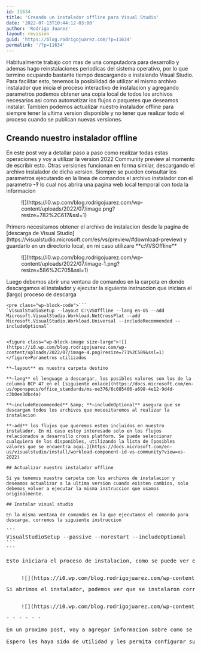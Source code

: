 ```yaml
---
id: 11634
title: 'Creando un instalador offline para Visual Studio'
date: '2022-07-13T10:44:12-03:00'
author: 'Rodrigo Juarez'
layout: revision
guid: 'https://blog.rodrigojuarez.com/?p=11634'
permalink: '/?p=11634'
---
```


Habitualmente trabajo con mas de una computadora para desarrollo y ademas hago reinstalaciones periodicas del sistema operativo, por lo que termino ocupando bastante tiempo descargando e instalando Visual Studio. Para facilitar esto, tenemos la posibilidad de utilizar el mismo archivo instalador que inicia el proceso interactivo de instalacion y agregando parametros podemos obtener una copia local de todos los archivos necesarios asi como automatizar los flujos o paquetes que deseamos instalar. Tambien podemos actualizar nuestro instalador offline para siempre tener la ultima version disponible y no tener que realizar todo el proceso cuando se publican nuevas versiones.

## Creando nuestro instalador offline

En este post voy a detallar paso a paso como realizar todas estas operaciones y voy a utilizar la version 2022 Community preview al momento de escribir esto. Otras versiones funcionan en forma similar, descargando el archivo instalador de dicha version. Siempre se pueden consultar los parametros ejecutando en la linea de comandos el archivo instalador con el parametro **-?** lo cual nos abrira una pagina web local temporal con toda la informacion

<figure class="wp-block-image size-large">![](https://i0.wp.com/blog.rodrigojuarez.com/wp-content/uploads/2022/07/image.png?resize=782%2C617&ssl=1)</figure>Primero necesitamos obtener el archivo de instalacion desde la pagina de [descarga de Visual Studio](https://visualstudio.microsoft.com/es/vs/preview/#download-preview) y guardarlo en un directorio local, en mi caso utilizare **c:\\VSOffline**

<figure class="wp-block-image size-large">![](https://i0.wp.com/blog.rodrigojuarez.com/wp-content/uploads/2022/07/image-1.png?resize=586%2C705&ssl=1)</figure>Luego debemos abrir una ventana de comandos en la carpeta en donde descargamos el instalador y ejecutar la siguiente instruccion que iniciara el (largo) proceso de descarga

```
<pre class="wp-block-code">```
`VisualStudioSetup --layout C:\VSOffline --lang en-US --add Microsoft.VisualStudio.Workload.NetCrossPlat --add Microsoft.VisualStudio.Workload.Universal --includeRecommended --includeOptional`
```
```

<figure class="wp-block-image size-large">![](https://i0.wp.com/blog.rodrigojuarez.com/wp-content/uploads/2022/07/image-4.png?resize=771%2C589&ssl=1)</figure>Parametros utilizados

**–layout** es nuestra carpeta destino

**–lang** el lenguage a descargar, los posibles valores son los de la columna BCP 47 en el [siguiente enlace](https://docs.microsoft.com/en-us/openspecs/office_standards/ms-oe376/6c085406-a698-4e12-9d4d-c3b0ee3dbc4a)

**–includeRecommended** &amp; **–includeOptional** asegura que se descargan todos los archivos que necesitaremos al realizar la instalacion

**-add** los flujos que queremos esten incluidos en nuestro instalador. En mi caso estoy interesado solo en los flujos relacionados a desarrollo cross platform. Se puede seleccionar cualquiera de los disponibles, utilizando la lista de [posibles valores que se encuentra aqui.](https://docs.microsoft.com/en-us/visualstudio/install/workload-component-id-vs-community?view=vs-2022)

## Actualizar nuestro instalador offline

Si ya tenemos nuestra carpeta con los archivos de instalacion y deseamos actualizar a la ultima version cuando existen cambios, solo debemos volver a ejecutar la misma instruccion que usamos originalmente.

## Instalar visual studio

En la misma ventana de comandos en la que ejecutamos el comando para descarga, corremos la siguiente instruccion

```
<pre class="wp-block-code">```
VisualStudioSetup --passive --norestart --includeOptional
```
```

Esto iniciara el proceso de instalacion, como se puede ver en la siguiente captura de pantalla. Los archivos no son descargados nuevamente, solo se verifica que esten disponibles.

<figure class="wp-block-image size-large">![](https://i0.wp.com/blog.rodrigojuarez.com/wp-content/uploads/2022/07/image-6.png?resize=782%2C362&ssl=1)</figure>Si abrimos el instalador, podemos ver que se instalaron correctamente los flujos deseados

<figure class="wp-block-image size-large">![](https://i0.wp.com/blog.rodrigojuarez.com/wp-content/uploads/2022/07/image-7.png?resize=782%2C451&ssl=1)</figure>- - - - - -

En un proximo post, voy a agregar informacion sobre como se puede automatizar aun mas el proceso y ademas como podemos utilizarlo junto a [Windows Sandbox](https://blog.rodrigojuarez.com/2022/01/28/ejecutar-aplicaciones-en-forma-segura-con-windows-sandbox/) para crear rapidamente entornos de desarrollo repetibles y que se encuentran siempre en el mismo estado incial.

Espero les haya sido de utilidad y les permita configurar sus equipos de desarrollo rapidamente!